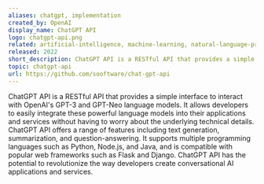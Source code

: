 ```yaml
---
aliases: chatgpt, implementation
created_by: OpenAI
display_name: ChatGPT API
logo: chatgpt-api.png
related: artificial-intelligence, machine-learning, natural-language-processing
released: 2022
short_description: ChatGPT API is a RESTful API that provides a simple interface to interact with OpenAI's GPT-3 and GPT-Neo language models.
topic: chatgpt-api
url: https://github.com/sooftware/chat-gpt-api
---
```

ChatGPT API is a RESTful API that provides a simple interface to interact with OpenAI's GPT-3 and GPT-Neo language models. It allows developers to easily integrate these powerful language models into their applications and services without having to worry about the underlying technical details. ChatGPT API offers a range of features including text generation, summarization, and question-answering. It supports multiple programming languages such as Python, Node.js, and Java, and is compatible with popular web frameworks such as Flask and Django. ChatGPT API has the potential to revolutionize the way developers create conversational AI applications and services.